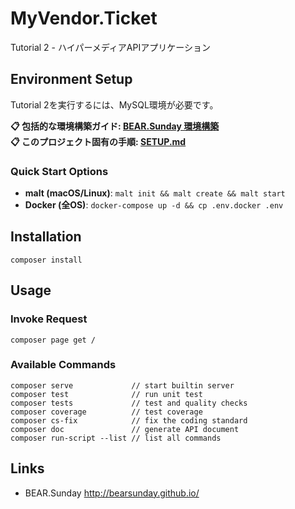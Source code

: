 # MyVendor.Ticket

Tutorial 2 - ハイパーメディアAPIアプリケーション

## Environment Setup

Tutorial 2を実行するには、MySQL環境が必要です。

**📋 包括的な環境構築ガイド: [BEAR.Sunday 環境構築](/manuals/1.0/ja/setup.html)**  
**📋 このプロジェクト固有の手順: [SETUP.md](SETUP.md)**

### Quick Start Options

- **malt (macOS/Linux)**: `malt init && malt create && malt start`  
- **Docker (全OS)**: `docker-compose up -d && cp .env.docker .env`

## Installation

    composer install

## Usage

### Invoke Request

    composer page get /

### Available Commands

    composer serve             // start builtin server
    composer test              // run unit test
    composer tests             // test and quality checks
    composer coverage          // test coverage
    composer cs-fix            // fix the coding standard
    composer doc               // generate API document
    composer run-script --list // list all commands
    
## Links

 * BEAR.Sunday http://bearsunday.github.io/
